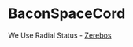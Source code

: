 # BaconSpaceCord
We Use  Radial Status - [
Zerebos](https://raw.githubusercontent.com/rauenzi/BetterDiscordAddons/master/Themes/RadialStatus)
